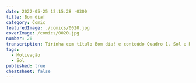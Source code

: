 ```yaml
---
date: 2022-05-25 12:15:28 -0300
title: Bom dia!
category: Comic
featuredImage: ./comics/0020.jpg
coverImage: /comics/0020.jpg
number: 20
transcription: Tirinha com título Bom dia! e conteúdo Quadro 1. Sol e Msone conversando na rua Sol fala "Bom dia!!! Pronta para mais um dia?". Quadro 2. Msone fala "Eu tenho opção de não estar pronta?". Quadro 3. Sol fala "Opção você tem, mas vamos para um novo dia de mesma maneira!".
tags:
  - Motivação
  - Sol
published: true
cheatsheet: false
---
```

